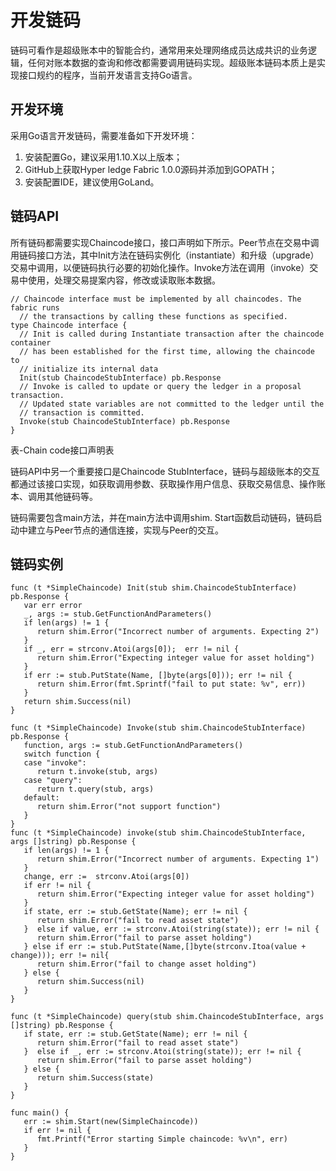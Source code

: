 # 开发链码
链码可看作是超级账本中的智能合约，通常用来处理网络成员达成共识的业务逻辑，任何对账本数据的查询和修改都需要调用链码实现。超级账本链码本质上是实现接口规约的程序，当前开发语言支持Go语言。

## 开发环境
采用Go语言开发链码，需要准备如下开发环境：
1.	安装配置Go，建议采用1.10.X以上版本；
2.	GitHub上获取Hyper ledge Fabric 1.0.0源码并添加到GOPATH；
3.	安装配置IDE，建议使用GoLand。

## 链码API
所有链码都需要实现Chaincode接口，接口声明如下所示。Peer节点在交易中调用链码接口方法，其中Init方法在链码实例化（instantiate）和升级（upgrade）交易中调用，以便链码执行必要的初始化操作。Invoke方法在调用（invoke）交易中使用，处理交易提案内容，修改或读取账本数据。
  
 ```
// Chaincode interface must be implemented by all chaincodes. The fabric runs
   // the transactions by calling these functions as specified.
type Chaincode interface {
   // Init is called during Instantiate transaction after the chaincode container
   // has been established for the first time, allowing the chaincode to
   // initialize its internal data
   Init(stub ChaincodeStubInterface) pb.Response
   // Invoke is called to update or query the ledger in a proposal transaction.
   // Updated state variables are not committed to the ledger until the
   // transaction is committed.
   Invoke(stub ChaincodeStubInterface) pb.Response
}
```

表-Chain code接口声明表

链码API中另一个重要接口是Chaincode StubInterface，链码与超级账本的交互都通过该接口实现，如获取调用参数、获取操作用户信息、获取交易信息、操作账本、调用其他链码等。

链码需要包含main方法，并在main方法中调用shim. Start函数启动链码，链码启动中建立与Peer节点的通信连接，实现与Peer的交互。

## 链码实例

```
func (t *SimpleChaincode) Init(stub shim.ChaincodeStubInterface) pb.Response {
   var err error
   _, args := stub.GetFunctionAndParameters()
   if len(args) != 1 {
      return shim.Error("Incorrect number of arguments. Expecting 2")
   }
   if _, err = strconv.Atoi(args[0]);  err != nil {
      return shim.Error("Expecting integer value for asset holding")
   }
   if err := stub.PutState(Name, []byte(args[0])); err != nil {
      return shim.Error(fmt.Sprintf("fail to put state: %v", err))
   }
   return shim.Success(nil)
}
```

```
func (t *SimpleChaincode) Invoke(stub shim.ChaincodeStubInterface) pb.Response {
   function, args := stub.GetFunctionAndParameters()
   switch function {
   case "invoke":
      return t.invoke(stub, args)
   case "query":
      return t.query(stub, args)
   default:
      return shim.Error("not support function")
   }
}
func (t *SimpleChaincode) invoke(stub shim.ChaincodeStubInterface, args []string) pb.Response {
   if len(args) != 1 {
      return shim.Error("Incorrect number of arguments. Expecting 1")
   }
   change, err :=  strconv.Atoi(args[0])
   if err != nil {
      return shim.Error("Expecting integer value for asset holding")
   }
   if state, err := stub.GetState(Name); err != nil {
      return shim.Error("fail to read asset state")
   }  else if value, err := strconv.Atoi(string(state)); err != nil {
      return shim.Error("fail to parse asset holding")
   } else if err := stub.PutState(Name,[]byte(strconv.Itoa(value + change))); err != nil{
      return shim.Error("fail to change asset holding")
   } else {
      return shim.Success(nil)
   }
}
```

```
func (t *SimpleChaincode) query(stub shim.ChaincodeStubInterface, args []string) pb.Response {
   if state, err := stub.GetState(Name); err != nil {
      return shim.Error("fail to read asset state")
   }  else if _, err := strconv.Atoi(string(state)); err != nil {
      return shim.Error("fail to parse asset holding")
   } else {
      return shim.Success(state)
   }
}
```

```
func main() {
   err := shim.Start(new(SimpleChaincode))
   if err != nil {
      fmt.Printf("Error starting Simple chaincode: %v\n", err)
   }
}
```

